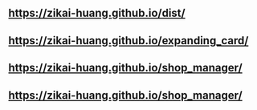 ## https://zikai-huang.github.io/dist/
## https://zikai-huang.github.io/expanding_card/
## https://zikai-huang.github.io/shop_manager/
## https://zikai-huang.github.io/shop_manager/
